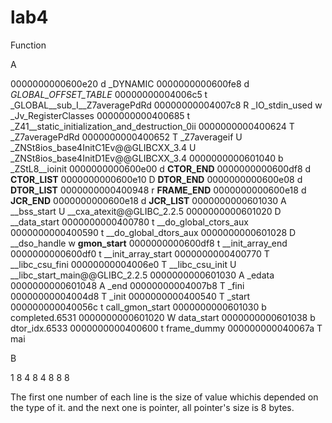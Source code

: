 # lab4
Function

A

0000000000600e20 d _DYNAMIC
0000000000600fe8 d _GLOBAL_OFFSET_TABLE_
00000000004006c5 t _GLOBAL__sub_I__Z7averagePdRd
00000000004007c8 R _IO_stdin_used
                 w _Jv_RegisterClasses
0000000000400685 t _Z41__static_initialization_and_destruction_0ii
0000000000400624 T _Z7averagePdRd
0000000000400652 T _Z7averageif
                 U _ZNSt8ios_base4InitC1Ev@@GLIBCXX_3.4
                 U _ZNSt8ios_base4InitD1Ev@@GLIBCXX_3.4
0000000000601040 b _ZStL8__ioinit
0000000000600e00 d __CTOR_END__
0000000000600df8 d __CTOR_LIST__
0000000000600e10 D __DTOR_END__
0000000000600e08 d __DTOR_LIST__
0000000000400948 r __FRAME_END__
0000000000600e18 d __JCR_END__
0000000000600e18 d __JCR_LIST__
0000000000601030 A __bss_start
                 U __cxa_atexit@@GLIBC_2.2.5
0000000000601020 D __data_start
0000000000400780 t __do_global_ctors_aux
0000000000400590 t __do_global_dtors_aux
0000000000601028 D __dso_handle
                 w __gmon_start__
0000000000600df8 t __init_array_end
0000000000600df0 t __init_array_start
0000000000400770 T __libc_csu_fini
00000000004006e0 T __libc_csu_init
                 U __libc_start_main@@GLIBC_2.2.5
0000000000601030 A _edata
0000000000601048 A _end
00000000004007b8 T _fini
00000000004004d8 T _init
0000000000400540 T _start
000000000040056c t call_gmon_start
0000000000601030 b completed.6531
0000000000601020 W data_start
0000000000601038 b dtor_idx.6533
0000000000400600 t frame_dummy
000000000040067a T mai

B

1 8
4 8
4 8
8 8

The first one number of each line is the size of value whichis depended on the type of it.
and the next one is pointer, all pointer's size is 8 bytes.
